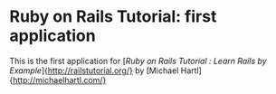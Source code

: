 # Ruby on Rails Tutorial: first application

This is the first application for [*Ruby on Rails Tutorial : Learn Rails by Example*]{http://railstutorial.org/}
by [Michael Hartl]{http://michaelhartl.com/}
